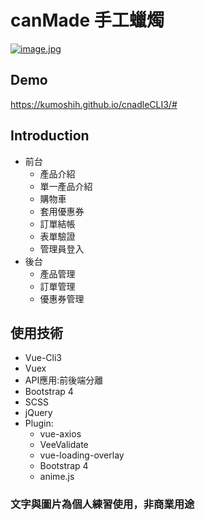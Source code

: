 # canMade 手工蠟燭
[![image.jpg](https://i.postimg.cc/PqwtrGVk/candle000.jpg)](https://postimg.cc/xk9rtZSs)

## Demo
https://kumoshih.github.io/cnadleCLI3/#

## Introduction
<ul>
  <li>前台
    <ul>
      <li>產品介紹</li>
      <li>單一產品介紹</li>
      <li>購物車</li>
      <li>套用優惠券</li>
      <li>訂單結帳</li>
      <li>表單驗證</li>
      <li>管理員登入</li>
    </ul>
  </li>
  <li>後台
    <ul>
      <li>產品管理</li>
      <li>訂單管理</li>
      <li>優惠券管理</li>
    </ul>
  </li>
</ul>

## 使用技術
<ul>
  <li>Vue-Cli3</li>
  <li>Vuex</li>
  <li>API應用:前後端分離</li>
  <li>Bootstrap 4</li>
  <li>SCSS</li>
  <li>jQuery</li>
  <li>Plugin:
    <ul>
      <li>vue-axios</li>
      <li>VeeValidate</li>
      <li>vue-loading-overlay</li>
      <li>Bootstrap 4</li>
      <li>anime.js</li>
    </ul>
  </li>
</ul>

### 文字與圖片為個人練習使用，非商業用途

